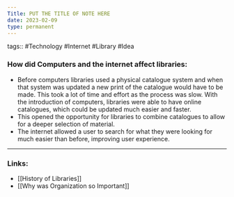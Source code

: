 ```yaml
---
Title: PUT THE TITLE OF NOTE HERE
date: 2023-02-09
type: permanent
---
```

tags::  #Technology #Internet #Library #Idea

### How did Computers and the internet affect libraries:
- Before computers libraries used a physical catalogue system and when that system was updated a new print of the catalogue would have to be made. This took a lot of time and effort as the process was slow. With the introduction of computers, libraries were able to have online catalogues, which could be updated much easier and faster.
- This opened the opportunity for libraries to combine catalogues to allow for a deeper selection of material. 
- The internet allowed a user to search for what they were looking for much easier than before, improving user experience.

---
### Links:
- [[History of Libraries]]
- [[Why was Organization so Important]]